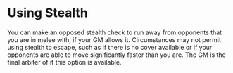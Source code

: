 # Using Stealth

You can make an opposed stealth check to run away from opponents that you are in melee with, if your GM allows it. Circumstances may not permit using stealth to escape, such as if there is no cover available or if your opponents are able to move significantly faster than you are. The GM is the final arbiter of if this option is available.
